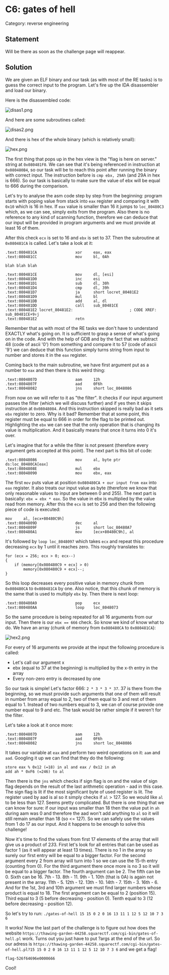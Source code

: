 C6: gates of hell
=================

Category: reverse engineering

Statement
---------

Will be there as soon as the challenge page will reappear.

Solution
--------

We are given an ELF binary and our task (as with most of the RE tasks) is to guess the correct input to the program. Let's fire up the IDA disassembler and load our binary.

Here is the disassembled code:

![disas1.png](disas1.png)

And here are some subroutines called:

![disas2.png](disas2.png)

And there is hex of the whole binary (which is relatively small):

![hex.png](hex.png)

The first thing that pops up in the hex view is the "flag is here on server." string at ```0x080481F0```. We can see that it's being referenced in instruction at ```0x080480B4```, so our task will be to reach this point after running the binary with correct input. The instruction before is ```cmp ebx, 29Ah``` (and 29A in hex is 666). So our task is basically to make sure the value of ebx will be equal to 666 during the comparison.

Let's try to analyse the asm code step by step from the beginning: program starts with poping value from stack into ```eax``` register and comparing it with ```0x10``` which is 16 in hex. If ```eax``` value is smaller than 16 it jumps to ```loc_80480C3``` which, as we can see, simply exits from the program. Also there is no reference to any kind of scanning function, therefore we can deduce that our input will be provided in program arguments and we must provide at least 16 of them.

After this check ```ecx``` is set to 16 and ```ebx``` is set to 37. Then the subroutine at ```0x080481CA``` is called. Let's take a look at it:

```
.text:080481CA                 xor     eax, eax
.text:080481CC                 mov     bl, 0Ah

blah blah blah

.text:080481CE                 mov     dl, [esi]
.text:080481D0                 inc     esi
.text:080481D1                 sub     dl, 30h
.text:080481D4                 cmp     dl, 39h
.text:080481D7                 ja      short locret_80481E2
.text:080481D9                 mul     bl
.text:080481DB                 add     al, dl
.text:080481DD                 call    sub_80481CE
.text:080481E2 locret_80481E2:                         ; CODE XREF: sub_80481CE+9↑j
.text:080481E2                 retn
```

Remember that as with most of the RE tasks we don't have to understand EXACTLY what's going on. It is sufficient to grasp a sense of what's going on in the code. And with the help of GDB and by the fact that we subtract 48 (code of ascii '0') from something and compare it to 57 (code of ascii '9') we can deduce that this function simply turns string from input to number and stores it in the ```eax``` register.

Coming back to the main subroutine, we have first argument put as a number to ```eax``` and then there is this weird thing:

```
.text:0804807D                 aam     12h
.text:0804807F                 aad     0F6h
.text:08048082                 jns     short loc_8048086
```

From now on we will refer to it as "the filter". It checks if our input argument passes the filter (which we will discuss further) and if yes then it skips instruction at ```0x08048084```. And this instruction skipped is really bad as it sets ```ebx``` register to zero. Why is it bad? Remember that at some point, this register must be equal to 666 in order for the flag to be printed out. Highlighting the ```ebx``` we can see that the only operation that is changing its value is multiplication. And it basically means that once it turns into 0 it's over.

Let's imagine that for a while the filter is not present (therefore every argument gets accepted at this point). The next part is this bit of code:

```
.text:08048086                 mov     al, byte ptr ds:loc_80480CA[eax]
.text:0804808E                 mul     ebx
.text:08048090                 mov     ebx, eax
```

The first ```mov``` puts value at position ```0x080480CA + our input from eax``` into ```eax``` register. It also treats our input value as byte (therefore we know that only reasonable values to input are between 0 and 255). The next part is basically: ```ebx = ebx * eax```. So the value in ebx is multiplied by the value read from memory. After this the ```ecx``` is set to 256 and then the following piece of code is executed:

```
mov     al, [ecx+80480C9h]
.text:0804809D                 dec     al
.text:0804809F                 js      short loc_80480A7
.text:080480A1                 mov     [ecx+80480C9h], al
```

It's followed by ```loop loc_8048097``` which takes ```ecx``` and repeat this procedure decreasing ```ecx``` by 1 until it reaches zero. This roughly translates to:
```
for (ecx = 256; ecx > 0; ecx--)
{
    if (memory[0x080480C9 + ecx] > 0)
        memory[0x080480C9 + ecx]--;
}
```

So this loop decreases every positive value in memory chunk from ```0x080480CA``` to ```0x080481CA``` by one. Also notice, that this chunk of memory is the same that is used to multiply ```ebx``` by. Then there is next loop:

```
.text:080480A9                 pop     ecx
.text:080480AA                 loop    loc_8048073
```

So the same procedure is being repeated for all 16 arguments from our input. Then there is our ```ebx == 666``` check. So know we kind of know what to do. We have an array (chunk of memory from ```0x080480CA``` to ```0x080481CA```):

![hex2.png](hex2.png)

For every of 16 arguments we provide at the input the following procedure is called:

* Let's call our argument x
* ebx (equal to 37 at the beginning) is multiplied by the x-th entry in the array
* Every non-zero entry is decreased by one

So our task is simple! Let's factor 666: ```2 * 3 * 3 * 37```. 37 is there from the beginning, so we must provide such arguments that one of them will result in number from array equal to 2, two of them equal to 3 and rest of them equal to 1. Instead of two numbers equal to 3, we can of course provide one number equal to 9 and etc. The task would be rather simple if it weren't for the filter.

Let's take a look at it once more:
```
.text:0804807D                 aam     12h
.text:0804807F                 aad     0F6h
.text:08048082                 jns     short loc_8048086
```

It takes our variable at ```eax``` and perform two weird operations on it: ```aam``` and ```aad```. Googling it up we can find that they do the following:

```
store eax % 0x12 (=18) in al and eax / 0x12 in ah
add ah * 0xF6 (=246) to al
```

Then there is the ```jns``` which checks if sign flag is on and the value of sign flag depends on the result of the last arithmetic operation - aad in this case. The sign flag is lit if the most significant byte of used register is lit. The register used by aad is al so it simply checks if ```al``` > 127. So we would like ```al``` to be less than 127. Seems pretty complicated. But there is one thing that we can know for sure: if our input was smaller than 18 then the value put in ```ah``` during aam was 0 and therefore the aad won't add anything to ```al``` so it will still remain smaller than 18 (so <= 127). So we can safely use the values from 1 do 17 as our input. And it happens to be enough to solve this challenge!

Now it's time to find the values from first 17 elements of the array that will give us a product of 2*3*3. First let's look for all entries that can be used as factor 1 (as it will appear at least 13 times). There is no 1 in the array so surely our first entry will be equal to a bigger factor. For the second argument every 2 from array will turn into 1 so we can use the 15-th entry (counting from 0). For the third argument there once more is no 3 so it will be equal to a bigger factor. The fourth argument can be 2. The fifth can be 0. Sixth can be 16. 7th - 13. 8th - 11. 9th - 1. 10th (that is 0A) is again not present in the array. 11th - 5. 12th - 12. 13th - 10. 14th - 7. 15th - 3. 16th - 6. And for the 1st, 3rd and 10th argument we must find larger numbers whose product is equal to 18. The first argument can be equal to 2 (position 15). Third equal to 3 (5 before decreasing - position 0). Tenth equal to 3 (12 before decreasing - position 12).

So let's try to run: ```./gates-of-hell 15 15 0 2 0 16 13 11 1 12 5 12 10 7 3 6```

It works! Now the last part of the challenge is to figure out how does the website ```https://thawing-garden-44258.squarectf.com/cgi-bin/gates-of-hell.pl``` work. Turns out you just have to put ?args at the end of the url. So our adress is ```https://thawing-garden-44258.squarectf.com/cgi-bin/gates-of-hell.pl?15 15 0 2 0 16 13 11 1 12 5 12 10 7 3 6``` and we get a flag!

```flag-526f64696e0000666```

Cool!
